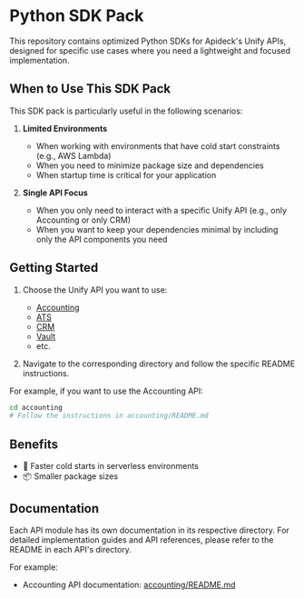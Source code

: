 # Python SDK Pack

This repository contains optimized Python SDKs for Apideck's Unify APIs, designed for specific use cases where you need a lightweight and focused implementation.

## When to Use This SDK Pack

This SDK pack is particularly useful in the following scenarios:

1. **Limited Environments**
   - When working with environments that have cold start constraints (e.g., AWS Lambda)
   - When you need to minimize package size and dependencies
   - When startup time is critical for your application

2. **Single API Focus**
   - When you only need to interact with a specific Unify API (e.g., only Accounting or only CRM)
   - When you want to keep your dependencies minimal by including only the API components you need

## Getting Started

1. Choose the Unify API you want to use:
   - [Accounting](./accounting/README.md)
   - [ATS](./ats/README.md)
   - [CRM](./crm/README.md)
   - [Vault](./vault/README.md)
   - etc.

2. Navigate to the corresponding directory and follow the specific README instructions.

For example, if you want to use the Accounting API:
```bash
cd accounting
# Follow the instructions in accounting/README.md
```

## Benefits

- 🚀 Faster cold starts in serverless environments
- 📦 Smaller package sizes

## Documentation

Each API module has its own documentation in its respective directory. For detailed implementation guides and API references, please refer to the README in each API's directory.

For example:
- Accounting API documentation: [accounting/README.md](./accounting/README.md)


